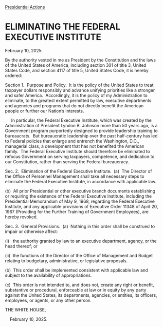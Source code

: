 [Presidential Actions](https://www.whitehouse.gov/presidential-actions/)

# 					ELIMINATING THE FEDERAL EXECUTIVE INSTITUTE				

February 10, 2025

By the authority vested in me as President by the Constitution and the laws of the United States of America, including section 301 of title 3, United States Code, and section 4117 of title 5, United States Code, it is hereby ordered:

Section 1.  Purpose and Policy.  It is the policy of the United States to treat taxpayer dollars responsibly and advance unifying priorities like a stronger and safer America.  Accordingly, it is the policy of my Administration to eliminate, to the greatest extent permitted by law, executive departments and agencies and programs that do not directly benefit the American people or further our Nation’s interests.

     In particular, the Federal Executive Institute, which was created by the Administration of President Lyndon B. Johnson more than 50 years ago, is a Government program purportedly designed to provide leadership training to bureaucrats.  But bureaucratic leadership over the past half-century has led to Federal policies that enlarge and entrench the Washington, D.C., managerial class, a development that has not benefited the American family.  The Federal Executive Institute should therefore be eliminated to refocus Government on serving taxpayers, competence, and dedication to our Constitution, rather than serving the Federal bureaucracy.

Sec. 2.  Elimination of the Federal Executive Institute.  (a)  The Director of the Office of Personnel Management shall take all necessary steps to eliminate the Federal Executive Institute, in accordance with applicable law.

(b)  All prior Presidential or other executive branch documents establishing or requiring the existence of the Federal Executive Institute, including the Presidential Memorandum of May 9, 1968, regarding the Federal Executive Institute, and any applicable provisions of Executive Order 11348 of April 20, 1967 (Providing for the Further Training of Government Employees), are hereby revoked.

Sec. 3.  General Provisions.  (a)  Nothing in this order shall be construed to impair or otherwise affect:

(i)   the authority granted by law to an executive department, agency, or the head thereof; or

(ii)  the functions of the Director of the Office of Management and Budget relating to budgetary, administrative, or legislative proposals.

(b)  This order shall be implemented consistent with applicable law and subject to the availability of appropriations.

(c)  This order is not intended to, and does not, create any right or benefit, substantive or procedural, enforceable at law or in equity by any party against the United States, its departments, agencies, or entities, its officers, employees, or agents, or any other person.

THE WHITE HOUSE,

    February 10, 2025.
